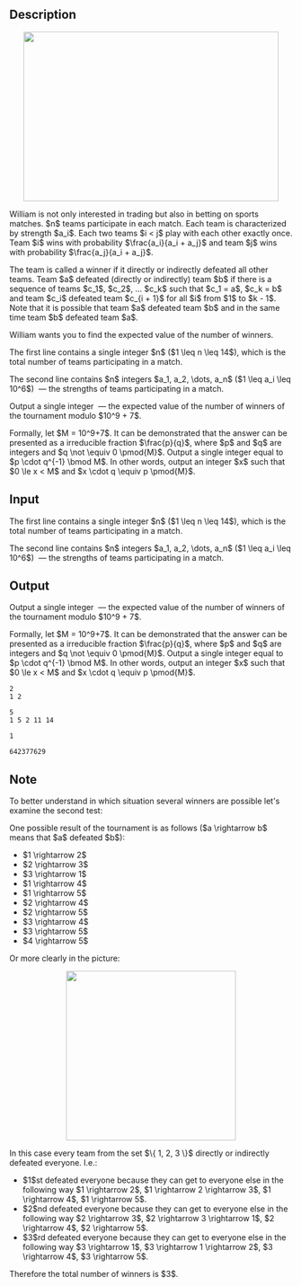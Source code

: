 ## Description

<div><center> <img class="tex-graphics" height="302px" src="file://wroIeC8F.png" style="max-width: 100.0%;max-height: 100.0%;" width="454px"> </center><p>William is not only interested in trading but also in betting on sports matches. $n$ teams participate in each match. Each team is characterized by strength $a_i$. Each two teams $i &lt; j$ play with each other exactly once. Team $i$ wins with probability $\frac{a_i}{a_i + a_j}$ and team $j$ wins with probability $\frac{a_j}{a_i + a_j}$.</p><p>The team is called a winner if it directly or indirectly defeated all other teams. Team $a$ defeated (directly or indirectly) team $b$ if there is a sequence of teams $c_1$, $c_2$, ... $c_k$ such that $c_1 = a$, $c_k = b$ and team $c_i$ defeated team $c_{i + 1}$ for all $i$ from $1$ to $k - 1$. Note that it is possible that team $a$ defeated team $b$ and in the same time team $b$ defeated team $a$.</p><p>William wants you to find the expected value of the number of winners.</p></div><div class="input-specification"><p>The first line contains a single integer $n$ ($1 \leq n \leq 14$), which is the total number of teams participating in a match.</p><p>The second line contains $n$ integers $a_1, a_2, \dots, a_n$ ($1 \leq a_i \leq 10^6$) &nbsp;— the strengths of teams participating in a match.</p></div><div class="output-specification"><p>Output a single integer &nbsp;— the expected value of the number of winners of the tournament modulo $10^9 + 7$.</p><p>Formally, let $M = 10^9+7$. It can be demonstrated that the answer can be presented as a irreducible fraction $\frac{p}{q}$, where $p$ and $q$ are integers and $q \not \equiv 0 \pmod{M}$. Output a single integer equal to $p \cdot q^{-1} \bmod M$. In other words, output an integer $x$ such that $0 \le x &lt; M$ and $x \cdot q \equiv p \pmod{M}$.</p></div>

## Input

<p>The first line contains a single integer $n$ ($1 \leq n \leq 14$), which is the total number of teams participating in a match.</p><p>The second line contains $n$ integers $a_1, a_2, \dots, a_n$ ($1 \leq a_i \leq 10^6$) &nbsp;— the strengths of teams participating in a match.</p>

## Output

<p>Output a single integer &nbsp;— the expected value of the number of winners of the tournament modulo $10^9 + 7$.</p><p>Formally, let $M = 10^9+7$. It can be demonstrated that the answer can be presented as a irreducible fraction $\frac{p}{q}$, where $p$ and $q$ are integers and $q \not \equiv 0 \pmod{M}$. Output a single integer equal to $p \cdot q^{-1} \bmod M$. In other words, output an integer $x$ such that $0 \le x &lt; M$ and $x \cdot q \equiv p \pmod{M}$.</p>





```input1
2
1 2
```




```input2
5
1 5 2 11 14
```




```output1
1
```




```output2
642377629
```



## Note

<p>To better understand in which situation several winners are possible let's examine the second test:</p><p>One possible result of the tournament is as follows ($a \rightarrow b$ means that $a$ defeated $b$):</p><ul> <li> $1 \rightarrow 2$ </li><li> $2 \rightarrow 3$ </li><li> $3 \rightarrow 1$ </li><li> $1 \rightarrow 4$ </li><li> $1 \rightarrow 5$ </li><li> $2 \rightarrow 4$ </li><li> $2 \rightarrow 5$ </li><li> $3 \rightarrow 4$ </li><li> $3 \rightarrow 5$ </li><li> $4 \rightarrow 5$ </li></ul><p>Or more clearly in the picture:</p><center> <img class="tex-graphics" height="302px" src="file://wTF3He39.png" style="max-width: 100.0%;max-height: 100.0%;" width="302px"> </center><p>In this case every team from the set $\{ 1, 2, 3 \}$ directly or indirectly defeated everyone. I.e.:</p><ul> <li> $1$st defeated everyone because they can get to everyone else in the following way $1 \rightarrow 2$, $1 \rightarrow 2 \rightarrow 3$, $1 \rightarrow 4$, $1 \rightarrow 5$. </li><li> $2$nd defeated everyone because they can get to everyone else in the following way $2 \rightarrow 3$, $2 \rightarrow 3 \rightarrow 1$, $2 \rightarrow 4$, $2 \rightarrow 5$. </li><li> $3$rd defeated everyone because they can get to everyone else in the following way $3 \rightarrow 1$, $3 \rightarrow 1 \rightarrow 2$, $3 \rightarrow 4$, $3 \rightarrow 5$. </li></ul><p>Therefore the total number of winners is $3$.</p>
